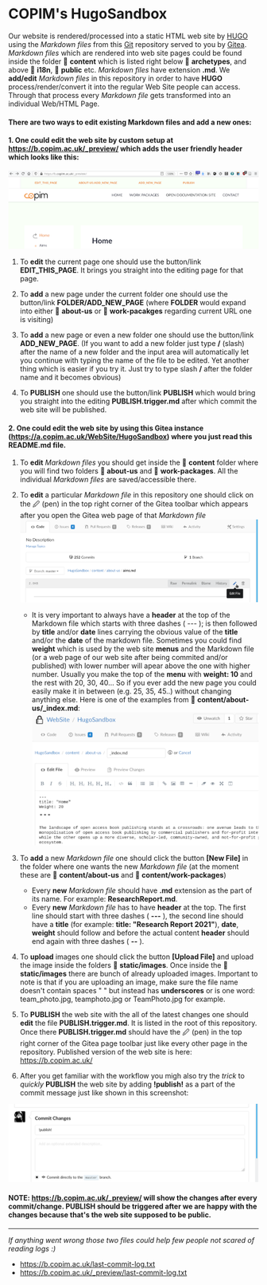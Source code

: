 # COPIM's HugoSandbox

Our website is rendered/processed into a static HTML web site by [HUGO](https://gohugo.io/) using the *Markdown files* from this [Git](https://git-scm.com/) repository served to you by [Gitea](https://gitea.io/). *Markdown files* which are rendered into web site pages could be found inside the folder 📁 **content** which is listed right below 📁 **archetypes**, and above 📁 **i18n**, 📁 **public** etc. *Markdown files* have extension **.md**. We **add/edit** *Markdown files* in this repository in order to have **HUGO** process/render/convert it into the regular Web Site people can access. Through that process every *Markdown file* gets transformed into an individual Web/HTML Page.

#### There are two ways to edit existing Markdown files and add a new ones:

#### 1. One could edit the web site by custom setup at https://b.copim.ac.uk/_preview/ which adds the user friendly header which looks like this:

![](static/images/preview_header_small.png)

1. To **edit** the current page one should use the button/link **EDIT_THIS_PAGE**. It brings you straight into the editing page for that page.

2. To **add** a new page under the current folder one should use the button/link **FOLDER/ADD_NEW_PAGE** (where **FOLDER** would expand into either 📁 **about-us** or 📁 **work-pacakges** regarding current URL one is visiting)

3. To **add** a new page or even a new folder one should use the button/link **ADD_NEW_PAGE**. (If you want to add a new folder just type **/** (slash) after the name of a new folder and the input area will automatically let you continue with typing the name of the file to be edited. Yet another thing which is easier if you try it. Just try to type slash **/** after the folder name and it becomes obvious)  

4. To **PUBLISH** one should use the button/link **PUBLISH** which would bring you straight into the editing **PUBLISH.trigger.md** after which commit the web site will be published.


####  2. One could edit the web site by using this Gitea instance (https://a.copim.ac.uk/WebSite/HugoSandbox) where you just read this **README.md** file.

1. To **edit** *Markdown files* you should get inside the 📁 **content** folder where you will find two folders 📁 **about-us** and 📁 **work-packages**. All the individual *Markdown files* are saved/accessible there.

2. To **edit** a particular *Markdown file* in this repository one should click on the 🖉 (pen) in the top right corner of the Gitea toolbar which appears after you open the Gitea web page of that *Markdown file* ![](static/images/edit_page.png)

    - It is very important to always have a **header** at the top of the Markdown file which starts with three dashes ( --- ); is then followed by **title** and/or **date** lines carrying the obvious value of the **title** and/or the **date** of the markdown file. Sometimes you could find **weight** which is used by the web site **menus** and the Markdown file (or a web page of our web site after being commited and/or published) with lower number will apear above the one with higher number. Usually you make the top of the **menu** with **weight: 10** and the rest with 20, 30, 40... So if you ever add the new page you could easily make it in between (e.g. 25, 35, 45..) without changing anything else. Here is one of the examples from 📁 **content/about-us/\_index.md**:  
![](static/images/front_matter.png)


3. To **add** a new *Markdown file* one should click the button **[New File]** in the folder where one wants the new *Markdown file* (at the moment these are 📁 **content/about-us** and 📁 **content/work-packages**)

    - Every **new** *Markdown file* should have **.md** extension as the part of its name. For example: **ResearchReport.md**.
    - Every **new** *Markdown file* has to have **header** at the top. The first line should start with three dashes ( **---** ), the second line should have a **title** (for example: **title: "Research Report 2021"**), **date**, **weight** should follow and before the actual content **header** should end again with three dashes ( **--** ).

4. To **upload** images one should click the button **[Upload File]** and upload the image inside the folders 📁 **static/images**. Once inside the 📁 **static/images** there are bunch of already uploaded images. Important to note is that if you are uploading an image, make sure the file name doesn't contain spaces " " but instead has **underscores** or is one word: team_photo.jpg, teamphoto.jpg or TeamPhoto.jpg for example.

5. To **PUBLISH** the web site with the all of the latest changes one should **edit** the file **PUBLISH.trigger.md**. It is listed in the root of this repository. Once there **PUBLISH.trigger.md** should have the 🖉 (pen) in the top right corner of the Gitea page toolbar just like every other page in the repository. Published version of the web site is here: https://b.copim.ac.uk/

6. After you get familiar with the workflow you migh also try the *trick* to *quickly* **PUBLISH** the web site by adding **!publish!** as a part of the commit message just like shown in this screenshot:

![](static/images/commit_publish_small.png)


#### NOTE: https://b.copim.ac.uk/_preview/ will show the changes after every commit/change. PUBLISH should be triggered after we are happy with the changes because that's the web site supposed to be public.

---

*If anything went wrong those two files could help few people not scared of reading logs :)*

- https://b.copim.ac.uk/last-commit-log.txt
- https://b.copim.ac.uk/_preview/last-commit-log.txt

[^1]: **Header** is called [Front Matter](https://gohugo.io/content-management/front-matter/) in HUGO's documentation.